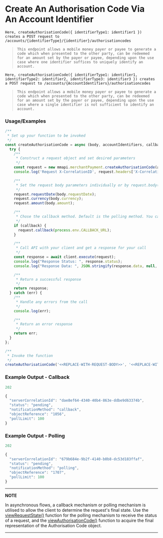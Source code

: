 
# Create An Authorisation Code Via An Account Identifier

`Here, createAuthorisationCode({ identifierType1: identifier1 }) creates a POST request to /accounts/{identifierType}/{identifier}/authorisationcodes`

> `This endpoint allows a mobile money payer or payee to generate a code which when presented to the other party, can be redeemed for an amount set by the payer or payee, depending upon the use case where one identifier suffices to uniquely identify an account.`

`Here, createAuthorisationCode({ identifierType1: identifier1, identifierType2: identifier2, identifierType3: identifier3 }) creates a POST request to /accounts/{AccountIdentifiers}/authorisationcodes`

> `This endpoint allows a mobile money payer or payee to generate a code which when presented to the other party, can be redeemed for an amount set by the payer or payee, depending upon the use case where a single identifier is not sufficient to identify an account.`

### Usage/Examples

```javascript
/**
 * Set up your function to be invoked
 */
const createAuthorisationCode = async (body, accountIdentifiers, callback = false) => {
  try {
    /**
     * Construct a request object and set desired parameters
     */
    const request = new mmapi.merchantPayment.createAuthorisationCode(accountIdentifiers);
    console.log('Request X-CorrelationID', request.headers['X-CorrelationID']);

    /**
     * Set the request body parameters individually or by request.body(body);
     */
    request.requestDate(body.requestDate);
    request.currency(body.currency);
    request.amount(body.amount);

    /**
     * Chose the callback method. Default is the polling method. You can also chose it by request.polling();
     */
    if (callback) {
      request.callback(process.env.CALLBACK_URL);
    }

    /**
     * Call API with your client and get a response for your call
     */
    const response = await client.execute(request);
    console.log("Response Status: ", response.status);
    console.log("Response Data: ", JSON.stringify(response.data, null, 4));

    /**
     * Return a successful response
     */
    return response;
  } catch (err) {
    /**
     * Handle any errors from the call
     */
    console.log(err);

    /**
     * Return an error response
     */
    return err;
  }
};

/**
 * Invoke the function
 */
createAuthorisationCode('<<REPLACE-WITH-REQUEST-BODY>>', '<<REPLACE-WITH-ACCOUNT-IDENTIFIERS>>');
```

### Example Output - Callback

```javascript
202

{
  "serverCorrelationId": "dae8ef64-4340-40b4-863e-ddbe9d63374b",
  "status": "pending",
  "notificationMethod": "callback",
  "objectReference": "1056",
  "pollLimit": 100
}
```

### Example Output - Polling

```javascript
202

{
  "serverCorrelationId": "679b684e-9b2f-4140-b0b8-dc53d183ffaf",
  "status": "pending",
  "notificationMethod": "polling",
  "objectReference": "1707",
  "pollLimit": 100
}
```

---

**NOTE**

In asynchronous flows, a callback mechanism or polling mechanism is utilised to allow the client to determine the request's final state. Use the [viewRequestState()](viewRequestState.Readme.md) function for the polling mechanism to receive the status of a request, and the [viewAuthorisationCode()](viewAuthorisationCode.Readme.md) function to acquire the final representation of the Authorisation Code object.

---